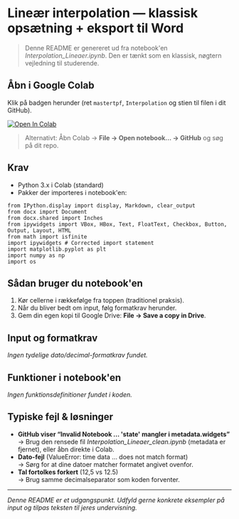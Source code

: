 # Lineær interpolation — klassisk opsætning + eksport til Word

> Denne README er genereret ud fra notebook'en *Interpolation_Lineaer.ipynb*. Den er tænkt som en klassisk, nøgtern vejledning til studerende.

## Åbn i Google Colab
Klik på badgen herunder (ret `mastertpf`, `Interpolation` og stien til filen i dit GitHub).

[![Open In Colab](https://colab.research.google.com/assets/colab-badge.svg)](
https://colab.research.google.com/github/<brugernavn>/<repo>/blob/main/Interpolation_Lineaer_clean.ipynb
)

> Alternativt: Åbn Colab → **File → Open notebook… → GitHub** og søg på dit repo.

## Krav
- Python 3.x i Colab (standard)
- Pakker der importeres i notebook'en:
```
from IPython.display import display, Markdown, clear_output
from docx import Document
from docx.shared import Inches
from ipywidgets import VBox, HBox, Text, FloatText, Checkbox, Button, Output, Layout, HTML
from math import isfinite
import ipywidgets # Corrected import statement
import matplotlib.pyplot as plt
import numpy as np
import os
```

## Sådan bruger du notebook'en
1. Kør cellerne i rækkefølge fra toppen (traditionel praksis).
2. Når du bliver bedt om input, følg formatkrav herunder.
3. Gem din egen kopi til Google Drive: **File → Save a copy in Drive**.

## Input og formatkrav
_Ingen tydelige dato/decimal-formatkrav fundet._

## Funktioner i notebook'en
_Ingen funktionsdefinitioner fundet i koden._

## Typiske fejl & løsninger
- **GitHub viser “Invalid Notebook … 'state' mangler i metadata.widgets”**  
  → Brug den rensede fil *Interpolation_Lineaer_clean.ipynb* (metadata er fjernet), eller åbn direkte i Colab.
- **Dato-fejl** (ValueError: time data ... does not match format)  
  → Sørg for at dine datoer matcher formatet angivet ovenfor.
- **Tal fortolkes forkert** (12,5 vs 12.5)  
  → Brug samme decimalseparator som koden forventer.

---

*Denne README er et udgangspunkt. Udfyld gerne konkrete eksempler på input og tilpas teksten til jeres undervisning.*
